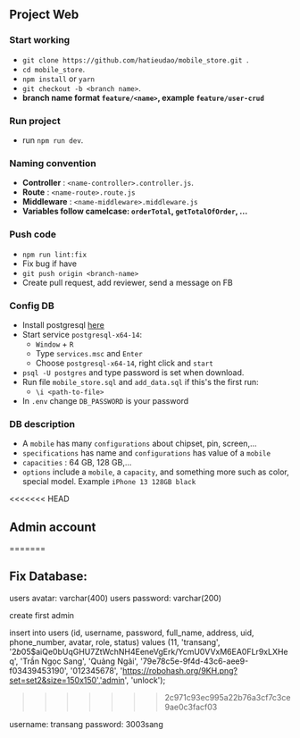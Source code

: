 ## Project Web

### Start working
+ `git clone https://github.com/hatieudao/mobile_store.git `.
+ `cd mobile_store`.
+ `npm install` or `yarn`
+ `git checkout -b <branch name>`.
+ **branch name format `feature/<name>`, example `feature/user-crud`**

### Run project
+ run `npm run dev`.

### Naming convention
+ **Controller** : `<name-controller>.controller.js`.
+ **Route** : `<name-route>.route.js`
+ **Middleware** : `<name-middleware>.middleware.js`
+ **Variables follow camelcase: `orderTotal`, `getTotalOfOrder`, ...**
### Push code
+ `npm run lint:fix`
+ Fix bug if have
+ `git push origin <branch-name>`
+ Create pull request, add reviewer, send a message on FB
### Config DB
+ Install postgresql [here](https://www.postgresql.org/download/)
+ Start service `postgresql-x64-14`:
  + `Window` + `R`
  + Type `services.msc` and `Enter`
  + Choose `postgresql-x64-14`, right click and `start`
+ `psql -U postgres` and type password is set when download.
+ Run file `mobile_store.sql` and `add_data.sql` if this's the first run:
  + `\i <path-to-file>`
+ In `.env` change `DB_PASSWORD` is your password
  
### DB description
+ A `mobile` has many `configurations` about chipset, pin, screen,...
+ `specifications` has name and `configurations` has value of a `mobile`
+ `capacities` : 64 GB, 128 GB,...
+ `options` include a `mobile`, a `capacity`, and something more such as color, special model. Example `iPhone 13 128GB black`


<<<<<<< HEAD
## Admin account
=======
## Fix Database:
users avatar:  varchar(400)
users password: varchar(200) 

create first admin

insert into users (id, username, password, full_name, address, uid, phone_number, avatar, role, status)
values (11, 'transang', '$2b$05$aiQe0bUqGHU7ZtWchNH4EeneVgErk/YcmU0VVxM6EA0FLr9xLXHeq',
		'Trần Ngọc Sang',
		'Quảng Ngãi', '79e78c5e-9f4d-43c6-aee9-f03439453190', '012345678',
		'https://robohash.org/9KH.png?set=set2&size=150x150','admin', 'unlock');
		
>>>>>>> 2c971c93ec995a22b76a3cf7c3ce9ae0c3facf03

username: transang
password: 3003sang
